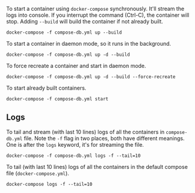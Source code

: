 
To start a container using `docker-compose` synchronously. It'll stream the logs into console. If you interrupt the command (Ctrl-C), the container will stop. Adding `--build` will build the container if not already built.

    docker-compose -f compose-db.yml up --build
    
To start a container in daemon mode, so it runs in the background.

    docker-compose -f compose-db.yml up -d --build
    
To force recreate a container and start in daemon mode.

    docker-compose -f compose-db.yml up -d --build --force-recreate
    
To start already built containers.

    docker-compose -f compose-db.yml start


## Logs

To tail and stream (with last 10 lines) logs of all the containers in `compose-db.yml` file. Note the `-f` flag in two places, both have different meanings. One is after the `logs` keyword, it's for streaming the file.

    docker-compose -f compose-db.yml logs -f --tail=10

To tail (with last 10 lines) logs of all the containers in the default compose file (`docker-compose.yml`).

    docker-compose logs -f --tail=10
